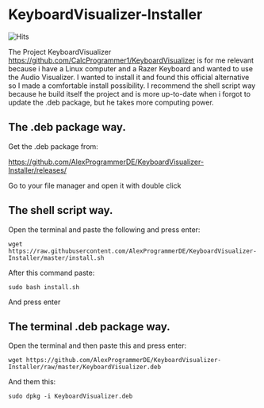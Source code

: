 # KeyboardVisualizer-Installer

![Hits](https://hitcounter.pythonanywhere.com/count/tag.svg?url=https%3A%2F%2Fgithub.com%2FAlexProgrammerDE%2FKeyboardVisualizer-Installer)

The Project KeyboardVisualizer https://github.com/CalcProgrammer1/KeyboardVisualizer is for me relevant because i have a Linux computer and a Razer Keyboard and wanted to use the Audio Visualizer. I wanted to install it and found this official alternative so I made a comfortable install possibility. I recommend the shell script way because he build itself the project and is more up-to-date when i forgot to update the .deb package, but he takes more computing power.

## The .deb package way.

Get the .deb package from:

https://github.com/AlexProgrammerDE/KeyboardVisualizer-Installer/releases/

Go to your file manager and open it with double click

## The shell script way.

Open the terminal and paste the following and press enter:

```
wget https://raw.githubusercontent.com/AlexProgrammerDE/KeyboardVisualizer-Installer/master/install.sh
```
After this command paste:
```
sudo bash install.sh
```
And press enter
## The terminal .deb package way.

Open the terminal and then paste this and press enter:
```
wget https://github.com/AlexProgrammerDE/KeyboardVisualizer-Installer/raw/master/KeyboardVisualizer.deb
```
And them this:
```
sudo dpkg -i KeyboardVisualizer.deb
```
